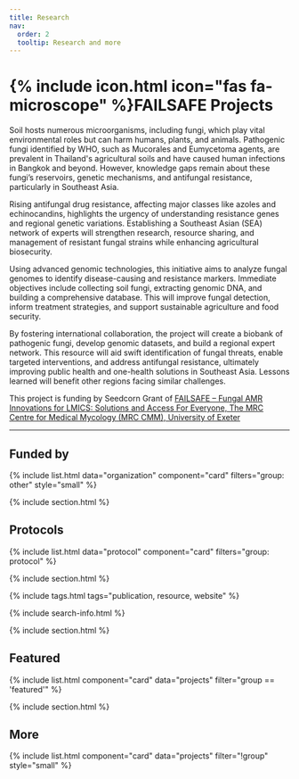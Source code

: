 ```yaml
---
title: Research
nav:
  order: 2
  tooltip: Research and more
---
```


# {% include icon.html icon="fas fa-microscope" %}FAILSAFE Projects

Soil hosts numerous microorganisms, including fungi, which play vital environmental roles but can harm humans, plants, and animals. Pathogenic fungi identified by WHO, such as Mucorales and Eumycetoma agents, are prevalent in Thailand's agricultural soils and have caused human infections in Bangkok and beyond. However, knowledge gaps remain about these fungi’s reservoirs, genetic mechanisms, and antifungal resistance, particularly in Southeast Asia.

Rising antifungal drug resistance, affecting major classes like azoles and echinocandins, highlights the urgency of understanding resistance genes and regional genetic variations. Establishing a Southeast Asian (SEA) network of experts will strengthen research, resource sharing, and management of resistant fungal strains while enhancing agricultural biosecurity.

Using advanced genomic technologies, this initiative aims to analyze fungal genomes to identify disease-causing and resistance markers. Immediate objectives include collecting soil fungi, extracting genomic DNA, and building a comprehensive database. This will improve fungal detection, inform treatment strategies, and support sustainable agriculture and food security.

By fostering international collaboration, the project will create a biobank of pathogenic fungi, develop genomic datasets, and build a regional expert network. This resource will aid swift identification of fungal threats, enable targeted interventions, and address antifungal resistance, ultimately improving public health and one-health solutions in Southeast Asia. Lessons learned will benefit other regions facing similar challenges.

This project is funding by Seedcorn Grant of [FAILSAFE – Fungal AMR Innovations for LMICS: Solutions and Access For Everyone, The MRC Centre for Medical Mycology (MRC CMM), University of Exeter](https://cmm-failsafe.com/strengthening-agricultural-biosecurity-in-southeast-asia-a-multinational-biobank-initiative-for-who-filamentous-fungal-pathogens-to-enhance-pathogen-monitoring-and-resistance-detection-chulalongkor/)

---

## Funded by

{% include list.html data="organization" component="card" filters="group: other" style="small" %}

{% include section.html %}

## Protocols

{% include list.html data="protocol" component="card" filters="group: protocol" %}

{% include section.html %}



{% include tags.html tags="publication, resource, website" %}

{% include search-info.html %}

{% include section.html %}

## Featured

{% include list.html component="card" data="projects" filter="group == 'featured'" %}

{% include section.html %}

## More

{% include list.html component="card" data="projects" filter="!group" style="small" %}
